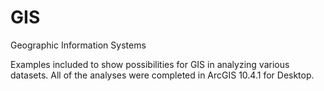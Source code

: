 # GIS
Geographic Information Systems

Examples included to show possibilities for GIS in analyzing various datasets.  All of the analyses were completed in ArcGIS 10.4.1 for Desktop. 
